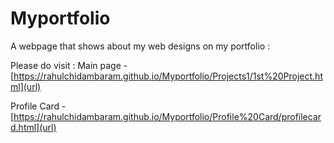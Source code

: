 # Myportfolio
 A webpage that shows about my web designs on my portfolio :

Please do visit :
 Main page - [https://rahulchidambaram.github.io/Myportfolio/Projects1/1st%20Project.html](url)
 
 Profile Card - [https://rahulchidambaram.github.io/Myportfolio/Profile%20Card/profilecard.html](url)
 
